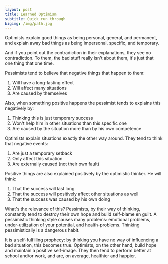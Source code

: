 ```yaml
---
layout: post
title: Learned Optimism
subtitle: Quick run through
bigimg: /img/path.jpg
---
```


Optimists explain good things as being personal, general, and permanent, and
explain away bad things as being impersonal, specific, and temporary.

And if you point out the contradiction in their explanations, they see no
contradiction.  To them, the bad stuff really isn't about them, it's just that
one thing that one time.

Pessimists tend to believe that negative things that happen to them:

1. Will have a long-lasting effect
2. Will affect many situations
3. Are caused by themselves

Also, when something positive happens the pessimist tends to explains this
negatively by:

1. Thinking this is just temporary success
2. Won't help him in other situations than this specific one
3. Are caused by the situation more than by his own competence

Optimists explain situations exactly the other way around. They tend to think
that negative events:

1. Are just a temporary setback
2. Only affect thìs situation
3. Are externally caused (not their own fault)

Positive things are also explained positively by the optimistic thinker. He will
think:

1. That the success will last long
2. That the success will positively affect other situations as well
3. That the success was caused by his own doing

What's the relevance of this? Pessimists, by their way of thinking, constantly
tend to destroy their own hope and build self-blame en guilt. A pessimistic
thinking style causes many problems: emotional problems, under-utilization of
your potential, and health-problems. Thinking pessimistically is a dangerous
habit.

It is a self-fulfilling prophecy: by thinking you have no way of influencing a
bad situation, this becomes true. Optimists, on the other hand, build hope and
maintain a positive self-image. They then tend to perform better at school
and/or work, and are, on average, healthier and happier.

